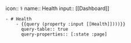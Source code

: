 icon:: ⚕️
name:: Health
input:: [[Dashboard]]

	- # Health
		- {{query (property :input [[Health]])))}}
		  query-table:: true
		  query-properties:: [:state :page]
